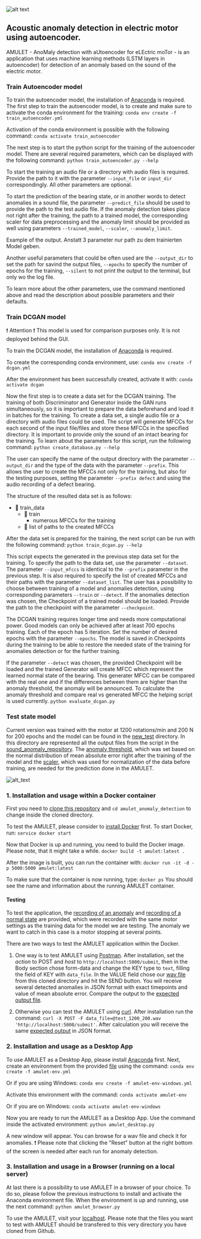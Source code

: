 ![alt text](https://github.com/petrokvitka/amulet_anomaly_detection/blob/master/static/img/amulet_logo_huge.png)
## Acoustic anomaly detection in electric motor using autoencoder.

AMULET - AnoMaly detection with aUtoencoder for eLEctric moTor - is an application that uses machine learning methods (LSTM layers in autoencoder) for detection of an anomaly based on the sound of the electric motor.

### Train Autoencoder model
To train the autoencoder model, the installation of [Anaconda](https://docs.anaconda.com/anaconda/install/) is required.
The first step to train the autoencoder model, is to create and make sure to activate the conda environment for the training:
`conda env create -f train_autoencoder.yml`

Activation of the conda environment is possible with the following command:
`conda activate train_autoencoder`

The next step is to start the python script for the training of the autoencoder model. There are several required parameters, which can be displayed with the following command:
`python train_autoencoder.py --help`

To start the training an audio file or a directory with audio files is required. Provide the path to it with the parameter `--input_file` or `input_dir` correspondingly. All other parameters are optional.

To start the prediction of the bearing state, or in another words to detect anomalies in a sound file, the parameter `--predict_file` should be used to provide the path to the test audio file. If the anomaly detection takes place not right after the training, the path to a trained model, the corresponding scaler for data preprocessing and the anomaly limit should be provided as well using parameters `--trained_model`, `--scaler`, `--anomaly_limit`.

Example of the output.
Anstatt 3 parameter nur path zu dem trainierten Model geben.

Another useful parameters that could be often used are the `--output_dir` to set the path for savind the output files, `--epochs` to specify the number of epochs for the training, `--silent` to not print the output to the terminal, but only wo the log file.

To learn more about the other parameters, use the command mentioned above and read the description about possible parameters and their defaults.


### Train DCGAN model
:exclamation: Attention :exclamation:
This model is used for comparison purposes only. It is not deployed behind the GUI.

To train the DCGAN model, the installation of [Anaconda](https://docs.anaconda.com/anaconda/install/) is required.

To create the corresponding conda environment, use:
`conda env create -f dcgan.yml`

After the environment has been successfully created, activate it with:
`conda activate dcgan`

Now the first step is to create a data set for the DCGAN training. The training of both Discriminator and Generator inside the GAN runs simultaneously, so it is important to prepare the data beforehand and load it in batches for the training. To create a data set, a single audio file or a directory with audio files could be used. The script will generate MFCCs for each second of the input file/files and store these MFCCs in the specified directory. It is important to provide only the sound of an intact bearing for the training. To learn about the parameters for this script, run the following command:
`python create_database.py --help`

The user can specify the name of the output directory with the parameter `--output_dir` and the type of the data with the parameter `--prefix`. This allows the user to create the MFCCs not only for the training, but also for the testing purposes, setting the parameter `--prefix defect` and using the audio recording of a defect bearing.

The structure of the resulted data set is as follows:
- :open_file_folder: train_data
  - :open_file_folder: train
    - numerous MFCCs for the training
  - :page_facing_up: list of paths to the created MFCCs
  
After the data set is prepared for the training, the next script can be run with the following command:
`python train_dcgan.py --help`

This script expects the generated in the previous step data set for the training. To specify the path to the data set, use the parameter `--dataset`. The parameter `--input_mfccs` is identical to the `--prefix` parameter in the previous step. It is also required to specify the list of created MFCCs and their paths with the parameter `--dataset_list`. The user has a possibility to choose between training of a model and anomalies detection, using corresponding parameters `--train` or `--detect`. If the anomalies detection was chosen, the Checkpoint of a trained model should be loaded. Provide the path to the checkpoint with the parameter `--checkpoint`.

The DCGAN training requires longer time and needs more computational power. Good models can only be achieved after at least 700 epochs training. Each of the epoch has 5 iteration. Set the number of desired epochs with the parameter `--epochs`. The model is saved in Checkpoints during the training to be able to restore the needed state of the training for anomalies detection or for the further training.

If the parameter `--detect` was chosen, the provided Checkpoint will be loaded and the trained Generator will create MFCC which represent the learned normal state of the bearing. This generater MFCC can be compared with the real one and if the differences between them are higher than the anomaly threshold, the anomaly will be announced. To calculate the anomaly threshold and compare real vs generated MFCC the helping script is used currently. 
`python evaluate_dcgan.py`


### Test state model
Current version was trained with the motor at 1200 rotations/min and 200 N for 200 epochs and the model can be found in the [new_test](./new_test) directory. In this directory are represented all the output files from the script in the [sound_anomaly_repository](https://github.com/petrokvitka/bearing_nn). The [anomaly threshold](./new_test/anomality_threshold), which was set based on the normal distribution of mean absolute error right after the training of the model and the [scaler](./new_test/scaler), which was used for normalization of the data before training, are needed for the prediction done in the AMULET. 

![alt_text](https://github.com/petrokvitka/amulet_anomaly_detection/blob/master/static/img/amulet_usage.png)

### 1. Installation and usage within a Docker container

First you need to [clone this repository](https://help.github.com/en/github/creating-cloning-and-archiving-repositories/cloning-a-repository) and `cd amulet_anomaly_detection` to change inside the cloned directory. 

To test the AMULET, please consider to [install Docker](https://docs.docker.com/get-docker/) first.
To start Docker, run:
`service docker start`

Now that Docker is up and running, you need to build the Docker image. Please note, that it might take a while.
`docker build -t amulet:latest .`

After the image is built, you can run the container with:
`docker run -it -d -p 5000:5000 amulet:latest`

To make sure that the container is now running, type:
`docker ps`
You should see the name and information about the running AMULET container.

#### Testing
To test the application, the [recording of an anomaly](https://github.com/petrokvitka/amulet_anomaly_detection/blob/master/test_1200_200.wav) and [recording of a normal state](https://github.com/petrokvitka/amulet_anomaly_detection/blob/master/good.wav) are provided, which were recorded with the same motor settings as the training data for the model we are testing. The anomaly we want to catch in this case is a motor stopping at several points. 

There are two ways to test the AMULET application within the Docker.

1. One way is to test AMULET using [Postman](https://www.postman.com/). After installation, set the _action_ to POST and _host_ to `http://localhost:5000/submit`, then in the Body section chose form-data and change the KEY type to `text`, filling the field of KEY with `data_file`. In the VALUE field chose our [wav file](https://github.com/petrokvitka/amulet_anomaly_detection/blob/master/test_1200_200.wav) from this cloned directory and hit the SEND button. You will receive several detected anomalies in JSON format with exact timepoints and value of mean absolute error. Compare the output to the [expected output file](https://github.com/petrokvitka/amulet_anomaly_detection/blob/master/expected_output.json).

2. Otherwise you can test the AMULET using [curl](https://curl.haxx.se/download.html). After installation run the command:
`curl -X POST -F data_file=@test_1200_200.wav 'http://localhost:5000/submit'`. After calculation you will receive the same [expected output](https://github.com/petrokvitka/amulet_anomaly_detection/blob/master/expected_output.json) in JSON format.


### 2. Installation and usage as a Desktop App
To use AMULET as a Desktop App, please install [Anaconda](https://docs.anaconda.com/anaconda/install/) first. Next, create an environment from the provided [file](https://github.com/petrokvitka/amulet_anomaly_detection/blob/master/amulet-env.yml) using the command:
`conda env create -f amulet-env.yml`

Or if you are using Windows:
`conda env create -f amulet-env-windows.yml`

Activate this environment with the command:
`conda activate amulet-env`

Or if you are on Windows:
`conda activate amulet-env-windows`

Now you are ready to run the AMULET as a Desktop App. Use the command inside the activated environment:
`python amulet_desktop.py`

A new window will appear. You can browse for a wav file and check it for anomalies. 
:exclamation: Please note that clicking the "Reset" button at the right bottom of the screen is needed after each run for anomaly detection.

### 3. Installation and usage in a Browser (running on a local server)
At last there is a possibility to use AMULET in a browser of your choice. To do so, please follow the previous instructions to install and activate the Anaconda environment file. When the environment is up and running, use the next command:
`python amulet_browser.py`

To use the AMULET, visit your [localhost](http://localhost:5000). Please note that the files you want to test with AMULET should be transfered to this very directory you have cloned from Github.

